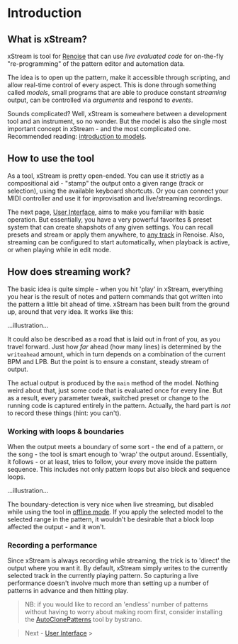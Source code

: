 # Introduction

## What is xStream?

xStream is tool for [Renoise](http://www.renoise.com/tools) that can use _live evaluated code_ for on-the-fly "re-programming" of the pattern editor and automation data. 

The idea is to open up the pattern, make it accessible through scripting, and allow real-time control of every aspect. This is done through something called _models_, small programs that are able to produce constant _streaming_ output, can be controlled via _arguments_ and respond to _events_. 

Sounds complicated? Well, xStream is somewhere between a development tool and an instrument, so no wonder. But the model is also the single most important concept in xStream - and the most complicated one. Recommended reading: [introduction to models](about_models.md).

## How to use the tool

As a tool, xStream is pretty open-ended. You can use it strictly as a compositional aid - "stamp" the output onto a given range (track or selection), using the available keyboard shortcuts. Or you can connect your MIDI controller and use it for improvisation and live/streaming recordings.

The next page, [User Interface](user_interface.md), aims to make you familiar with basic operation. But essentially, you have a very powerful favorites & preset system that can create shapshots of any given settings. You can recall presets and stream or apply them anywhere, to [any track](known_limitations-gotchas.md) in Renoise. Also, streaming can be configured to start automatically, when playback is active, or when playing while in edit mode. 

## How does streaming work?

The basic idea is quite simple - when you hit 'play' in xStream, everything you hear is the result of notes and pattern commands that got written into the pattern a little bit ahead of time. xStream has been built from the ground up, around that very idea. It works like this: 

...illustration...

It could also be described as a road that is laid out in front of you, as you travel forward. Just how _far_ ahead (how many lines) is determined by the `writeahead` amount, which in turn depends on a combination of the current BPM and LPB. But the point is to ensure a constant, steady stream of output. 

The actual output is produced by the `main` method of the model. Nothing weird about that, just some code that is evaluated once for every line. But as a result, every parameter tweak, switched preset or change to the running code is captured entirely in the pattern. Actually, the hard part is _not_ to record these things (hint: you can't). 

### Working with loops & boundaries 

When the output meets a boundary of some sort - the end of a pattern, or the song - the tool is smart enough to 'wrap' the output around. Essentially, it follows - or at least, tries to follow, your every move inside the pattern sequence. This includes not only pattern loops but also block and sequence loops.

...illustration...

The boundary-detection is very nice when live streaming, but disabled while using the tool in [offline mode](main_toolbar,md#offline_output). If you apply the selected model to the selected range in the pattern, it wouldn't be desirable that a block loop affected the output - and it won't. 

### Recording a performance

Since xStream is always recording while streaming, the trick is to 'direct' the output where you want it. By default, xStream simply writes to the currently selected track in the currently playing pattern. So capturing a live performance doesn't involve much more than setting up a number of patterns in advance and then hitting play. 

> NB: if you would like to record an 'endless' number of patterns without having to worry about making room first, consider installing the [AutoClonePatterns](...) tool by bystrano. 


> Next - [User Interface](user_interface.md) >

